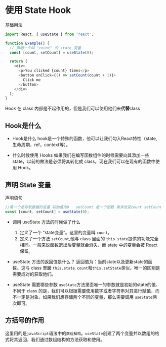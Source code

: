 <!--
 * @Author: zhangwu
 * @Date: 2022-04-18 22:03:56
 * @LastEditors: zhangwu
 * @LastEditTime: 2022-04-19 10:50:07
 * @Description: 请填写简介
-->
# 使用 State Hook

基础用法

```javaScript
import React, { useState } from 'react';

function Example() {
  // 声明一个叫 "count" 的 state 变量
  const [count, setCount] = useState(0);

  return (
    <div>
      <p>You clicked {count} times</p>
      <button onClick={() => setCount(count + 1)}>
        Click me
      </button>
    </div>
  );
}
```

Hook 在 class 内部是不起作用的，但是我们可以使用他们来**代替**class

## Hook是什么

* Hook是什么 hook是一个特殊的函数，他可以让我们勾入React特性（state,生命周期，ref，context等）。

* 什么时候使用 Hooks 如果我们在编写函数组件的时候需要向其添加一些 state，以前的做法是必须将其转化成 class。现在我们可以在现有的函数中使用 Hook。
  
## 声明 State 变量

声明语句

```javaScript
//第一个是存取数据的变量 初始值为0   setCount 是一个函数 用来改变count setCount(2)
const [count, setCount] = useState(0);
```

* 调用 useState 方法的时候做了什么

  1. 定义了一个 “state变量”。这里的变量叫 `count`。
  2. 定义了一个方法 `setCount`,他与 class 里面的 `this.state`提供的功能完全相同。一般来说函数退出后变量就会消失，而 state 中的变量会被 React 保留。

* useState 方法的返回值是什么？
 返回值为：当前state以及更新state的函数。这与 class 里面 `this.state.count`和`this.setState`类似，唯一的区别是需要成对的获取他们。

* useState 需要哪些参数
`useState`方法里面唯一的参数就是初始的state的值、不同于 class 的是，我们可以根据需要使用数字或者字符串对其进行赋值，而不一定是对象。如果我们想存储两个不同的变量，那么需要调用 `useState`两次即可。

## 方括号的作用

这里用的是`javaScript`语法中的`数组解构`。`useState`创建了两个变量并以数组的格式将其返回，我们通过数组结构的方法获取和使用。
